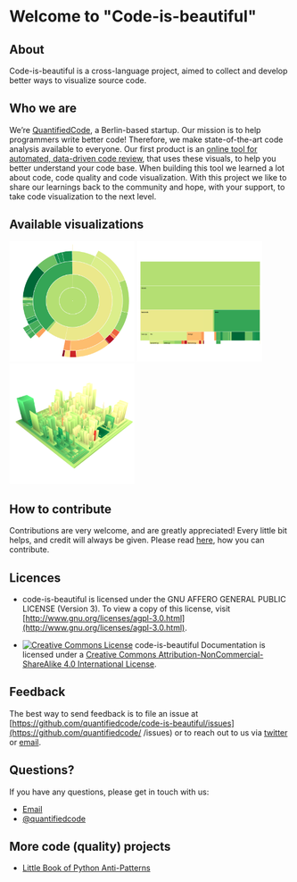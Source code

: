 # Welcome to "Code-is-beautiful"

## About
Code-is-beautiful is a cross-language project, aimed to collect and develop better ways to visualize source code.

## Who we are

We’re [QuantifiedCode](https://www.quantifiedcode.com), a Berlin-based startup. Our mission is to help programmers write better code! Therefore, we make state-of-the-art code analysis available to everyone. Our first product is an [online tool for automated, data-driven code review](https://www.quantifiedcode.com), that uses these visuals, to help you better understand your code base. When building this tool we learned a lot about code, code quality and code visualization. With this project we like to share our learnings back to the community and hope, with your support, to take code visualization to the next level.

## Available visualizations

<a href="/sunburst/README.md"><img src="/src/assets/images/sunburst.png?raw=true" width="225" alt="Sunburst (Hierarchical pie chart)"></a>
<a href="/sunburst/README.md"><img src="/src/assets/images/stack.png?raw=true" width="225" alt="Sunburst (Hierarchical pie chart)"></a>
<a href="/sunburst/README.md"><img src="/src/assets/images/code_city.png?raw=true" width="225" alt="Code city"></a>


## How to contribute

Contributions are very welcome, and are greatly appreciated! Every little bit helps, and credit will always be given. Please read [here](CONTRIBUTING.md), how you can contribute.

## Licences

* code-is-beautiful is licensed under the GNU AFFERO GENERAL PUBLIC LICENSE (Version 3). To view a copy of this license, visit [http://www.gnu.org/licenses/agpl-3.0.html](http://www.gnu.org/licenses/agpl-3.0.html).

* [![Creative Commons License](https://i.creativecommons.org/l/by-nc-sa/4.0/80x15.png)](http://creativecommons.org/licenses/by-nc/4.0/) code-is-beautiful Documentation is licensed under a [Creative Commons Attribution-NonCommercial-ShareAlike 4.0 International License](http://creativecommons.org/licenses/by-nc-sa/4.0/).

## Feedback
The best way to send feedback is to file an issue at [https://github.com/quantifiedcode/code-is-beautiful/issues](https://github.com/quantifiedcode/ /issues) or to reach out to us via [twitter](https://twitter/quantifiedcode) or [email](https://www.quantifiedcode.com/contact).

## Questions?

If you have any questions, please get in touch with us:

* [Email](https://www.quantifiedcode.com/contact)
* [@quantifiedcode](https://twitter.com/quantifiedcode)

## More code (quality) projects

* [Little Book of Python Anti-Patterns](http://docs.quantifiedcode.com/python-anti-patterns/)
